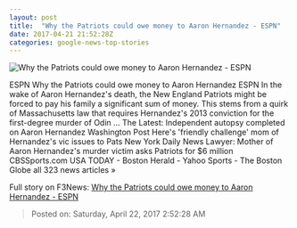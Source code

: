 ```yaml
---
layout: post
title:  "Why the Patriots could owe money to Aaron Hernandez - ESPN"
date: 2017-04-21 21:52:28Z
categories: google-news-top-stories
---
```


![Why the Patriots could owe money to Aaron Hernandez - ESPN](http://a1.espncdn.com/combiner/i?img=%2Fphoto%2F2015%2F0224%2Fnfl_a_guy44_cr_1296x729.jpg)

ESPN Why the Patriots could owe money to Aaron Hernandez ESPN In the wake of Aaron Hernandez's death, the New England Patriots might be forced to pay his family a significant sum of money. This stems from a quirk of Massachusetts law that requires Hernandez's 2013 conviction for the first-degree murder of Odin ... The Latest: Independent autopsy completed on Aaron Hernandez Washington Post Here's 'friendly challenge' mom of Hernandez's vic issues to Pats New York Daily News Lawyer: Mother of Aaron Hernandez's murder victim asks Patriots for $6 million CBSSports.com USA TODAY - Boston Herald - Yahoo Sports - The Boston Globe all 323 news articles »


Full story on F3News: [Why the Patriots could owe money to Aaron Hernandez - ESPN](http://www.f3nws.com/n/sWKhPJ)

> Posted on: Saturday, April 22, 2017 2:52:28 AM
